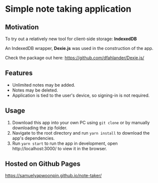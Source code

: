 # Simple note taking application

## Motivation
To try out a relatively new tool for client-side storage: **IndexedDB**


An IndexedDB wrapper, **Dexie.js** was used in the construction of the app.

Check the package out here: https://github.com/dfahlander/Dexie.js/

## Features 
- Unlimited notes may be added.
- Notes may be deleted.
- Application is tied to the user's device, so signing-in is not required.

## Usage
1. Download this app into your own PC using `git clone` or by manually downloading the zip folder.
2. Navigate to the root directory and run `yarn install` to download the app's dependencies.
3. Run `yarn start` to run the app in development, open http://localhost:3000/ to view it in the browser.

## Hosted on Github Pages
https://samuelyapwoonpin.github.io/note-taker/

